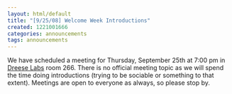 ```yaml
---
layout: html/default
title: "[9/25/08] Welcome Week Introductions"
created: 1221001666
categories: announcements
tags: announcements
---
```

We have scheduled a meeting for Thursday, September 25th at 7:00 pm in [Dreese Labs](http://www.osu.edu/map/building.php?building=279) room 266\. There is no official meeting topic as we will spend the time doing introductions (trying to be sociable or something to that extent). Meetings are open to everyone as always, so please stop by.
